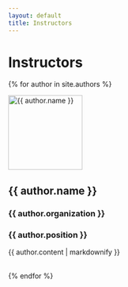 ```yaml
---
layout: default
title: Instructors
---
```

<h1>Instructors</h1>


  {% for author in site.authors %}
  <section>
    <img itemprop="image" class="img-rounded" src="{{ site.baseurl }}/assets/img/{{ author.picture }}" alt="{{ author.name }}" height=150 width=150>
    <h2>{{ author.name }}</h2>
    <h3>{{ author.organization }}</h3>
    <h3>{{ author.position }}</h3>
    <p>{{ author.content | markdownify }}</p>
    <line></line>
  <br>
  {% endfor %}